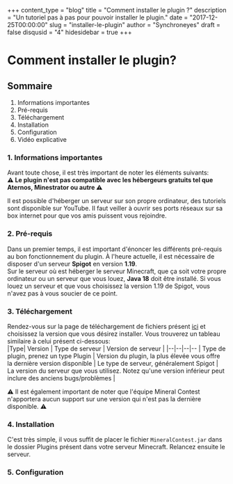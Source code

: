 +++
content_type = "blog"
title = "Comment installer le plugin ?"
description = "Un tutoriel pas à pas pour pouvoir installer le plugin."
date = "2017-12-25T00:00:00"
slug = "installer-le-plugin"
author = "Synchroneyes"
draft = false
disqusid = "4"
hidesidebar = true
+++

# Comment installer le plugin?

## Sommaire 

1. Informations importantes
2. Pré-requis
3. Téléchargement
4. Installation
5. Configuration
6. Vidéo explicative

### 1. Informations importantes
Avant toute chose, il est très important de noter les éléments suivants: <br />
**⚠️ Le plugin n'est pas compatible avec les hébergeurs gratuits tel que Aternos, Minestrator ou autre ⚠️**

Il est possible d'héberger un serveur sur son propre ordinateur, des tutoriels sont disponible sur YouTube. Il faut veiller à ouvrir ses ports réseaux sur sa box internet pour que vos amis puissent vous rejoindre.

### 2. Pré-requis

Dans un premier temps, il est important d'énoncer les différents pré-requis au bon fonctionnement du plugin. À l'heure actuelle, il est nécessaire de disposer d'un serveur **Spigot** en version **1.19**. <br />
Sur le serveur où est héberger le serveur Minecraft, que ça soit votre propre ordinateur ou un serveur que vous louez, **Java 18** doit être installé. Si vous louez un serveur et que vous choisissez la version 1.19 de Spigot, vous n'avez pas à vous soucier de ce point.

### 3. Téléchargement

Rendez-vous sur la page de téléchargement de fichiers présent [ici](/files/) et choisissez la version que vous désirez installer.
Vous trouverez un tableau similaire à celui présent ci-dessous: <br />
|Type| Version | Type de serveur | Version de serveur |
|--|--|--|--
| Type de plugin, prenez un type Plugin | Version du plugin, la plus élevée vous offre la dernière version disponible | Le type de serveur, généralement Spigot | La version du serveur que vous utilisez. Notez qu'une version inférieur peut inclure des anciens bugs/problèmes |

⚠️ Il est également important de noter que l'équipe Mineral Contest n'apportera aucun support sur une version qui n'est pas la dernière disponible. ⚠️

### 4. Installation

C'est très simple, il vous suffit de placer le fichier `MineralContest.jar` dans le dossier Plugins présent dans votre serveur Minecraft.
Relancez ensuite le serveur.

### 5. Configuration